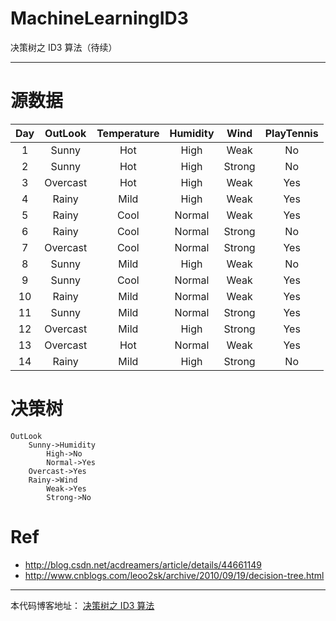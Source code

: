 # MachineLearningID3
决策树之 ID3 算法（待续）

----------------------------------------------

# 源数据
|  Day  |    OutLook      |   Temperature   |   Humidity   |   Wind   |   PlayTennis   |
| :---: | :-------------: | :-------------: | :----------: | :------: | :------------: |
|   1   |  Sunny          |  Hot            |  High        |  Weak    |  No            |
|   2   |  Sunny          |  Hot            |  High        |  Strong  |  No            |
|   3   |  Overcast       |  Hot            |  High        |  Weak    |  Yes           |
|   4   |  Rainy          |  Mild           |  High        |  Weak    |  Yes           |
|   5   |  Rainy          |  Cool           |  Normal      |  Weak    |  Yes           |
|   6   |  Rainy          |  Cool           |  Normal      |  Strong  |  No            |
|   7   |  Overcast       |  Cool           |  Normal      |  Strong  |  Yes           |
|   8   |  Sunny          |  Mild           |  High        |  Weak    |  No            |
|   9   |  Sunny          |  Cool           |  Normal      |  Weak    |  Yes           |
|   10  |  Rainy          |  Mild           |  Normal      |  Weak    |  Yes           |
|   11  |  Sunny          |  Mild           |  Normal      |  Strong  |  Yes           |
|   12  |  Overcast       |  Mild           |  High        |  Strong  |  Yes           |
|   13  |  Overcast       |  Hot            |  Normal      |  Weak    |  Yes           |
|   14  |  Rainy          |  Mild           |  High        |  Strong  |  No            |

# 决策树
```text
OutLook
    Sunny->Humidity
        High->No
        Normal->Yes
    Overcast->Yes
    Rainy->Wind
        Weak->Yes
        Strong->No
```

# Ref
-   http://blog.csdn.net/acdreamers/article/details/44661149
-   http://www.cnblogs.com/leoo2sk/archive/2010/09/19/decision-tree.html

-----------------------------------------

本代码博客地址： [决策树之 ID3 算法](http://blog.csdn.net/lemon_tree12138/article/details/51837983)
